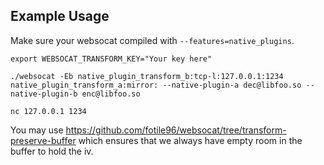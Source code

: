 ## Example Usage

Make sure your websocat compiled with `--features=native_plugins`.

```
export WEBSOCAT_TRANSFORM_KEY="Your key here"

./websocat -Eb native_plugin_transform_b:tcp-l:127.0.0.1:1234 native_plugin_transform_a:mirror: --native-plugin-a dec@libfoo.so --native-plugin-b enc@libfoo.so

nc 127.0.0.1 1234
```

You may use https://github.com/fotile96/websocat/tree/transform-preserve-buffer which ensures that we always have empty room in the buffer to hold the iv.